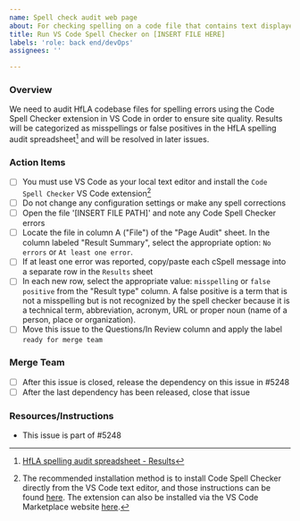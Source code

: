 ```yaml
---
name: Spell check audit web page
about: For checking spelling on a code file that contains text displayed on the website
title: Run VS Code Spell Checker on [INSERT FILE HERE]
labels: 'role: back end/devOps'
assignees: ''

---
```


### Overview
We need to audit HfLA codebase files for spelling errors using the Code Spell Checker extension in VS Code in order to ensure site quality. Results will be categorized as misspellings or false positives in the HfLA spelling audit spreadsheet[^1] and will be resolved in later issues.  

### Action Items
- [ ] You must use VS Code as your local text editor and install the `Code Spell Checker` VS Code extension[^2]  
- [ ] Do not change any configuration settings or make any spell corrections
- [ ] Open the file '[INSERT FILE PATH]' and note any Code Spell Checker errors
- [ ] Locate the file in column A ("File") of the "Page Audit" sheet. In the column labeled "Result Summary", select the appropriate option: `No errors` or `At least one error`.
- [ ] If at least one error was reported, copy/paste each cSpell message into a separate row in the `Results` sheet
- [ ] In each new row, select the appropriate value: `misspelling` or `false positive` from the "Result type" column. A false positive is a term that is not a misspelling but is not recognized by the spell checker because it is a technical term, abbreviation, acronym, URL or proper noun (name of a person, place or organization).
- [ ] Move this issue to the Questions/In Review column and apply the label `ready for merge team`

### Merge Team
- [ ] After this issue is closed, release the dependency on this issue in #5248
- [ ] After the last dependency has been released, close that issue

### Resources/Instructions
- This issue is part of #5248
[^1]: [HfLA spelling audit spreadsheet - Results](https://docs.google.com/spreadsheets/d/1c2C9zUF_LsLGrnJN_LAlPV4UObz-nYffJyOiB_M6oI0/edit#gid=69989048)
[^2]: The recommended installation method is to install Code Spell Checker directly from the VS Code text editor, and those instructions can be found [here](https://code.visualstudio.com/learn/get-started/extensions). The extension can also be installed via the VS Code Marketplace website [here](https://marketplace.visualstudio.com/items?itemName=streetsidesoftware.code-spell-checker).
